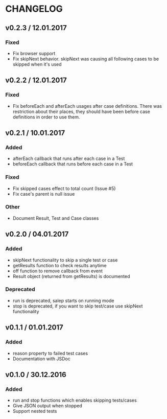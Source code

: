 # CHANGELOG

## v0.2.3 / 12.01.2017

### Fixed

- Fix browser support
- Fix skipNext behavior. skipNext was causing all following
  cases to be skipped when it's used

## v0.2.2 / 12.01.2017

### Fixed

- Fix beforeEach and afterEach usages after case definitions.
  There was restriction about their places, they should have
  been before case definitions in order to use them.

## v0.2.1 / 10.01.2017

### Added

- afterEach callback that runs after each case in a Test
- beforeEach callback that runs before each case in a Test

### Fixed

- Fix skipped cases effect to total count (Issue #5)
- Fix case's parent is null issue

### Other

- Document Result, Test and Case classes

## v0.2.0 / 04.01.2017

### Added

- skipNext functionality to skip a single test or case
- getResults function to check results anytime
- off function to remove callback from event
- Result object (returned from getResults) is documented

### Deprecated

- run is deprecated, salep starts on running mode
- stop is deprecated, if you want to skip test/case use skipNext functionality

## v0.1.1 / 01.01.2017

### Added

- reason property to failed test cases
- Documentation with JSDoc

## v0.1.0 / 30.12.2016

### Added

- run and stop functions which enables skipping tests/cases
- Give JSON output when stopped
- Support nested tests